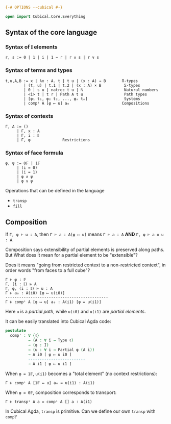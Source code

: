 ```agda
{-# OPTIONS --cubical #-}

open import Cubical.Core.Everything
```


## Syntax of the core language


### Syntax of `𝕀` elements

```text
r, s := 0 | 1 | i | 1 − r | r ∧ s | r ∨ s
```


### Syntax of terms and types

```text
t,u,A,B := x | λx : A. t | t u | (x : A) → B       Π-types
        | (t, u) | t.1 | t.2 | (x : A) × B          Σ-types
        | 0 | s u | natrec t u | ℕ                  Natural numbers
        | <i> t | t r | Path A t u                  Path types
        | [φ₁ t₁, φ₂ t₂, ..., φₙ tₙ]                Systems
        | compⁱ A [φ ↦ u] a₀                       Compositions
```

### Syntax of contexts

```text
Γ, Δ := ()
     | Γ, x : A
     | Γ, i : 𝕀
     | Γ, φ              Restrictions
```

### Syntax of face formula

```text
φ, ψ := 0𝔽 | 1𝔽
     | (i = 0)
     | (i = 1)
     | φ ∧ ψ
     | φ ∨ ψ
```



Operations that can be defined in the language

- `transp`
- `fill`


## Composition

If `Γ, φ ⊢ u : A`, then `Γ ⊢ a : A[φ ↦ u]` means `Γ ⊢ a : A` **AND** `Γ, φ ⊢ a ≡ u : A`.

Composition says extensibility of partial elements is preserved along paths. But What does it mean for a partial element to be "extensible"?

Does it means "going from restricted context to a non-restricted context", in order words "from faces to a full cube"?


```text
Γ ⊢ φ : 𝔽
Γ, (i : 𝕀) ⊢ A
Γ, φ, (i : 𝕀) ⊢ u : A
Γ ⊢ a₀ : A(i0) [φ ↦ u(i0)]
---------------------------------------------
Γ ⊢ compⁱ A [φ ↦ u] a₀ : A(i1) [φ ↦ u(i1)]
```

Here `u` is a *partial path*, while `u(i0)` and `u(i1)` are *partial elements*.

It can be easily translated into Cubical Agda code:

```agda
postulate
  comp' : ∀ {ℓ}
          → (A : ∀ i → Type ℓ)
          → (φ : I)
          → (u : ∀ i → Partial φ (A i))
          → A i0 [ φ ↦ u i0 ]
          -------------------------
          → A i1 [ φ ↦ u i1 ]
```

When `φ = 1𝔽`, `u(i1)` becomes a "total element" (no context restrictions):

```text
Γ ⊢ compⁱ A [1𝔽 ↦ u] a₀ = u(i1) : A(i1)
```

When `φ = 0𝔽`, composition corresponds to transport:

```text
Γ ⊢ transpⁱ A a = compⁱ A [] a : A(i1)
```

In Cubical Agda, `transp` is primitive. Can we define our own `transp` with `comp`?

